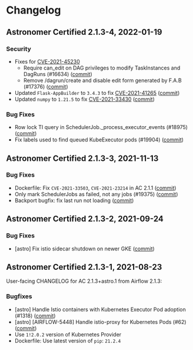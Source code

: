 # Changelog

Astronomer Certified 2.1.3-4, 2022-01-19
----------------------------------------

### Security

- Fixes for [CVE-2021-45230](https://nvd.nist.gov/vuln/detail/CVE-2021-45230)
    - Require can_edit on DAG privileges to modify TaskInstances and DagRuns (#16634) ([commit](https://github.com/astronomer/airflow/commit/160904968287713c6d39984849c4e014fddd008d))
    - Remove /dagrun/create and disable edit form generated by F.A.B (#17376) ([commit](https://github.com/astronomer/airflow/commit/a1d614614bdf771d7d34de7bc3249b57919974af))
- Updated `Flask-AppBuilder` to `3.4.3` to fix [CVE-2021-41265](https://nvd.nist.gov/vuln/detail/CVE-2021-41265) ([commit](https://github.com/astronomer/ap-airflow/commit/953ec71d9228f0c6558d4cd9aa74b8ddb5dfd141))
- Updated `numpy` to `1.21.5` to fix [CVE-2021-33430](https://nvd.nist.gov/vuln/detail/CVE-2021-33430) ([commit](https://github.com/astronomer/ap-airflow/commit/953ec71d9228f0c6558d4cd9aa74b8ddb5dfd141))

### Bug Fixes

- Row lock TI query in SchedulerJob._process_executor_events (#18975) ([commit](https://github.com/astronomer/airflow/commit/1103c8201d887ce3f090cba707c5552e2d93e53a))
- Fix labels used to find queued KubeExecutor pods (#19904) ([commit](https://github.com/astronomer/airflow/commit/42bc3f1f4e4cfde1252b4ef9281a57e63c984fcd))

Astronomer Certified 2.1.3-3, 2021-11-13
----------------------------------------

### Bug Fixes

- Dockerfile: Fix `CVE-2021-33503`, `CVE-2021-23214` in AC 2.1.1 ([commit](https://github.com/astronomer/ap-airflow/commit/b511b30))
- Only mark SchedulerJobs as failed, not any jobs (#19375) ([commit](https://github.com/astronomer/airflow/commit/60e80df))
- Backport bugfix: fix last run not loading ([commit](https://github.com/astronomer/airflow/commit/628ed10))

Astronomer Certified 2.1.3-2, 2021-09-24
--------------------------------------------

### Bug Fixes

- [astro] Fix istio sidecar shutdown on newer GKE ([commit](https://github.com/astronomer/airflow/commit/1883d7a06))

Astronomer Certified 2.1.3-1, 2021-08-23
----------------------------------------

User-facing CHANGELOG for AC 2.1.3+astro.1 from Airflow 2.1.3:

### Bugfixes

- [astro] Handle Istio containers with Kubernetes Executor Pod adoption (#1318) ([commit](https://github.com/astronomer/airflow/commit/26d52248b))
- [astro] [AIRFLOW-5448] Handle istio-proxy for Kubernetes Pods (#62) ([commit](https://github.com/astronomer/airflow/commit/dc8b2a999))
- Use `1!2.0.2` version of Kubernetes Provider
- Dockerfile: Use latest version of `pip`: `21.2.4`
